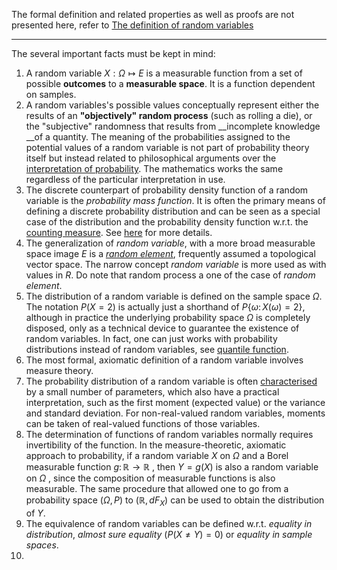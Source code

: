 The formal definition and related properties as well as proofs are not presented here, refer to [The definition of random variables](https://en.wikipedia.org/wiki/Random_variable#Definition)

---

 The several important facts must be kept in mind:

1. A random variable $X:\Omega\mapsto E$ is a measurable function from a set of possible __outcomes__ to a __measurable space__. It is a function dependent on samples.
2. A random variables's possible values conceptually represent either the results of an __"objectively" random process__ (such as rolling a die), or the "subjective" randomness that results from __incomplete knowledge __of a quantity. The meaning of the probabilities assigned to the potential values of a random variable is not part of probability theory itself but instead related to philosophical arguments over the [interpretation of probability](https://plato.stanford.edu/entries/probability-interpret/). The mathematics works the same regardless of the particular interpretation in use.
3. The discrete counterpart of probability density function of a random variable is the _probability mass function_. It is often the primary means of defining a discrete probability distribution and can be seen as a special case of the distribution and the probability density function w.r.t. the [counting measure](https://en.wikipedia.org/wiki/Counting_measure). See [here](https://en.wikipedia.org/wiki/Probability_mass_function#Measure_theoretic_formulation) for more details.
4. The generalization of _random variable_, with a more broad measurable space image $E$ is a [_random element_](https://en.wikipedia.org/wiki/Random_element), frequently assumed a topological vector space. The narrow concept _random variable_ is more used as with values in $R$. Do note that random process a one of the case of _random element_.
5. The distribution of a random variable is defined on the sample space $\Omega$. The notation $P(X=2)$ is actually just a shorthand of $P\{\omega\colon X(\omega)=2\}$, although in practice the underlying probability space $\Omega$ is completely disposed, only as a technical device to guarantee the existence of random variables. In fact, one can just works with probability distributions instead of random variables, see [quantile function](https://en.wikipedia.org/wiki/Quantile_function).
6. The most formal, axiomatic definition of a random variable involves measure theory.
7. The probability distribution of a random variable is often [characterised](https://en.wikipedia.org/wiki/Moment_problem) by a small number of parameters, which also have a practical interpretation, such as the first moment (expected value) or the variance and standard deviation. For non-real-valued random variables, moments can be taken of real-valued functions of those variables.
8. The determination of functions of random variables normally requires invertibility of the function. In the measure-theoretic, axiomatic approach to probability, if a random variable $X$ on $\Omega$  and a Borel measurable function $g\colon \mathbb {R} \rightarrow \mathbb {R}$ , then $Y=g(X)$ is also a random variable on  $\Omega$ , since the composition of measurable functions is also measurable. The same procedure that allowed one to go from a probability space $(\Omega ,P)$ to  $(\mathbb {R} ,dF_{X})$ can be used to obtain the distribution of $Y$.
9. The equivalence of random variables can be defined w.r.t. _equality in distribution_, _almost sure equality_ ($P(X\neq Y)=0$) or _equality in sample spaces_.
10. 

